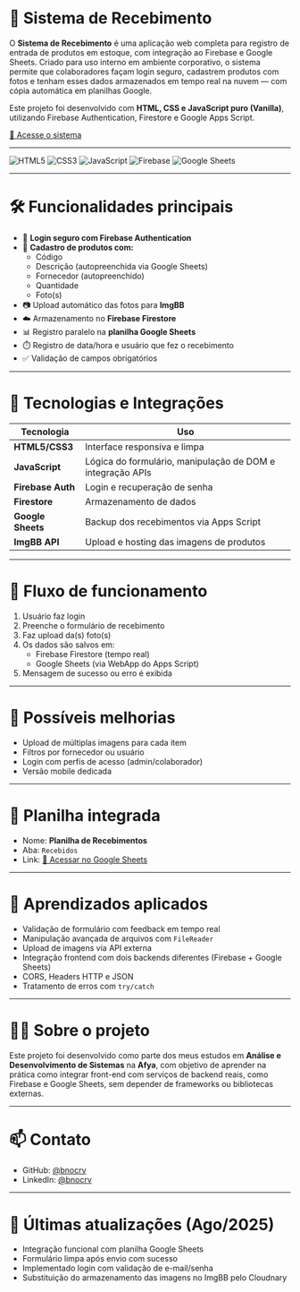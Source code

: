# 💼 Sistema de Recebimento

O **Sistema de Recebimento** é uma aplicação web completa para registro de entrada de produtos em estoque, com integração ao Firebase e Google Sheets. Criado para uso interno em ambiente corporativo, o sistema permite que colaboradores façam login seguro, cadastrem produtos com fotos e tenham esses dados armazenados em tempo real na nuvem — com cópia automática em planilhas Google.

Este projeto foi desenvolvido com **HTML, CSS e JavaScript puro (Vanilla)**, utilizando Firebase Authentication, Firestore e Google Apps Script.

[🚀 Acesse o sistema](https://sistema-recebimento.vercel.app)

---

![HTML5](https://img.shields.io/badge/HTML5-E34F26?style=flat&logo=html5&logoColor=white)
![CSS3](https://img.shields.io/badge/CSS3-1572B6?style=flat&logo=css3&logoColor=white)
![JavaScript](https://img.shields.io/badge/JavaScript-F7DF1E?style=flat&logo=javascript&logoColor=black)
![Firebase](https://img.shields.io/badge/Firebase-FFCA28?style=flat&logo=firebase&logoColor=black)
![Google Sheets](https://img.shields.io/badge/Google_Sheets-34A853?style=flat&logo=google-sheets&logoColor=white)

---

# 🛠️ Funcionalidades principais

- 🔐 **Login seguro com Firebase Authentication**
- 🧾 **Cadastro de produtos com:**
  - Código
  - Descrição (autopreenchida via Google Sheets)
  - Fornecedor (autopreenchido)
  - Quantidade
  - Foto(s)
- 📷 Upload automático das fotos para **ImgBB**
- ☁️ Armazenamento no **Firebase Firestore**
- 📊 Registro paralelo na **planilha Google Sheets**
- ⏱️ Registro de data/hora e usuário que fez o recebimento
- ✅ Validação de campos obrigatórios

---

# 🔌 Tecnologias e Integrações

| Tecnologia       | Uso                                                        |
|------------------|------------------------------------------------------------|
| **HTML5/CSS3**   | Interface responsiva e limpa                               |
| **JavaScript**   | Lógica do formulário, manipulação de DOM e integração APIs |
| **Firebase Auth**| Login e recuperação de senha                               |
| **Firestore**    | Armazenamento de dados                                     |
| **Google Sheets**| Backup dos recebimentos via Apps Script                    |
| **ImgBB API**    | Upload e hosting das imagens de produtos                   |

---

# 🔄 Fluxo de funcionamento

1. Usuário faz login
2. Preenche o formulário de recebimento
3. Faz upload da(s) foto(s)
4. Os dados são salvos em:
   - Firebase Firestore (tempo real)
   - Google Sheets (via WebApp do Apps Script)
5. Mensagem de sucesso ou erro é exibida

---

# 🧪 Possíveis melhorias

- Upload de múltiplas imagens para cada item
- Filtros por fornecedor ou usuário
- Login com perfis de acesso (admin/colaborador)
- Versão mobile dedicada

---

# 📑 Planilha integrada

- Nome: **Planilha de Recebimentos**
- Aba: `Recebidos`
- Link: [📄 Acessar no Google Sheets](https://docs.google.com/spreadsheets/d/11781xe4rt2c89GIuaO1UqBDSNhbV-FQ7t9flOBTTc1w/edit#gid=0)

---

# 🧠 Aprendizados aplicados

- Validação de formulário com feedback em tempo real
- Manipulação avançada de arquivos com `FileReader`
- Upload de imagens via API externa
- Integração frontend com dois backends diferentes (Firebase + Google Sheets)
- CORS, Headers HTTP e JSON
- Tratamento de erros com `try/catch`

---

# 👨‍💻 Sobre o projeto

Este projeto foi desenvolvido como parte dos meus estudos em **Análise e Desenvolvimento de Sistemas** na **Afya**, com objetivo de aprender na prática como integrar front-end com serviços de backend reais, como Firebase e Google Sheets, sem depender de frameworks ou bibliotecas externas.

---

# 📫 Contato

- GitHub: [@bnocrv](https://github.com/bnocrv)
- LinkedIn: [@bnocrv](https://linkedin.com/in/bnocrv)

---

# 📅 Últimas atualizações (Ago/2025)

- Integração funcional com planilha Google Sheets
- Formulário limpa após envio com sucesso
- Implementado login com validação de e-mail/senha
- Substituição do armazenamento das imagens no ImgBB pelo Cloudnary 


